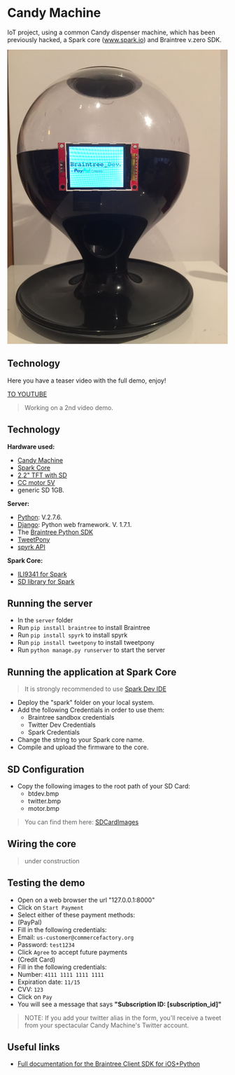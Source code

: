 Candy Machine
============

IoT project, using a common Candy dispenser machine, which has been previously hacked, a Spark core (www.spark.io) and Braintree v.zero SDK.

![example](https://github.com/albertuslm/CandyMachine/blob/master/media/repository/image1.JPG)

## Technology
Here you have a teaser video with the full demo, enjoy!

[TO YOUTUBE](https://www.youtube.com/watch?v=n6iCVJZaXE4)

> Working on a 2nd video demo.

## Technology

**Hardware used:**

* [Candy Machine](http://www.ebay.es/itm/271330987882)
* [Spark Core](https://www.spark.io/)
* [2,2" TFT with SD](http://goo.gl/lDS3FH)
* [CC motor 5V](http://goo.gl/zLjKL4)
* generic SD 1GB.

**Server:**

* [Python](https://www.python.org/): V.2.7.6.
* [Django](https://www.djangoproject.com/): Python web framework. V. 1.7.1.
* The [Braintree Python SDK](https://github.com/braintree/braintree_python)
* [TweetPony](https://pypi.python.org/pypi/TweetPony)
* [spyrk API](https://pypi.python.org/pypi/spyrk)

**Spark Core:**

* [ILI9341 for Spark](https://github.com/pkourany/ILI9341_SPI_LCD)
* [SD library for Spark](https://github.com/technobly/SparkCore-SD)

## Running the server

* In the `server` folder
* Run `pip install braintree` to install Braintree
* Run `pip install spyrk` to install spyrk
* Run `pip install tweetpony` to install tweetpony
* Run `python manage.py runserver` to start the server

## Running the application at Spark Core

> It is strongly recommended to use [Spark Dev IDE](https://www.spark.io/dev)

* Deploy the "spark" folder on your local system.
* Add the following Credentials in order to use them:
  * Braintree sandbox credentials
  * Twitter Dev Credentials
  * Spark Credentials
* Change the string <yourDeviceCode> to your Spark core name.
* Compile and upload the firmware to the core.

## SD Configuration

* Copy the following images to the root path of your SD Card:
  * btdev.bmp
  * twitter.bmp
  * motor.bmp

> You can find them here: [SDCardImages](https://github.com/albertuslm/CandyMachine/tree/master/media/SD_images)

## Wiring the core

> under construction

## Testing the demo
* Open on a web browser the url "127.0.0.1:8000"
* Click on `Start Payment`
* Select either of these payment methods:
* (PayPal)
* Fill in the following credentials:
* Email: `us-customer@commercefactory.org`
* Password: `test1234`
* Click `Agree` to accept future payments
* (Credit Card)
* Fill in the following credentials:
* Number: `4111 1111 1111 1111`
* Expiration date: `11/15`
* CVV: `123`
* Click on `Pay`
* You will see a message that says __"Subscription ID: [subscription_id]"__

> NOTE: If you add your twitter alias in the form, you'll receive a tweet from your spectacular Candy Machine's Twitter account.


## Useful links

* [Full documentation for the Braintree Client SDK for iOS+Python](https://developers.braintreepayments.com/ios+python/start/overview)
